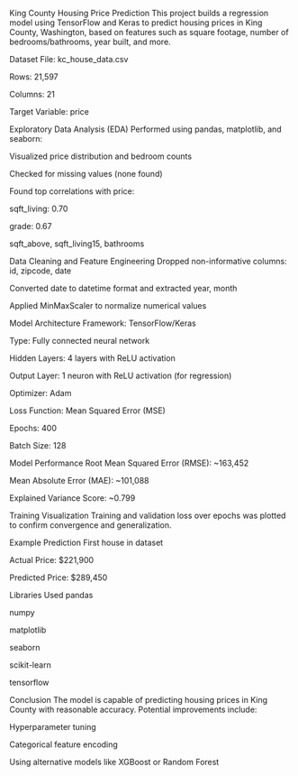 King County Housing Price Prediction
This project builds a regression model using TensorFlow and Keras to predict housing prices in King County, Washington, based on features such as square footage, number of bedrooms/bathrooms, year built, and more.

Dataset
File: kc_house_data.csv

Rows: 21,597

Columns: 21

Target Variable: price

Exploratory Data Analysis (EDA)
Performed using pandas, matplotlib, and seaborn:

Visualized price distribution and bedroom counts

Checked for missing values (none found)

Found top correlations with price:

sqft_living: 0.70

grade: 0.67

sqft_above, sqft_living15, bathrooms

Data Cleaning and Feature Engineering
Dropped non-informative columns: id, zipcode, date

Converted date to datetime format and extracted year, month

Applied MinMaxScaler to normalize numerical values

Model Architecture
Framework: TensorFlow/Keras

Type: Fully connected neural network

Hidden Layers: 4 layers with ReLU activation

Output Layer: 1 neuron with ReLU activation (for regression)

Optimizer: Adam

Loss Function: Mean Squared Error (MSE)

Epochs: 400

Batch Size: 128

Model Performance
Root Mean Squared Error (RMSE): ~163,452

Mean Absolute Error (MAE): ~101,088

Explained Variance Score: ~0.799

Training Visualization
Training and validation loss over epochs was plotted to confirm convergence and generalization.

Example Prediction
First house in dataset

Actual Price: $221,900

Predicted Price: $289,450

Libraries Used
pandas

numpy

matplotlib

seaborn

scikit-learn

tensorflow

Conclusion
The model is capable of predicting housing prices in King County with reasonable accuracy. Potential improvements include:

Hyperparameter tuning

Categorical feature encoding

Using alternative models like XGBoost or Random Forest

